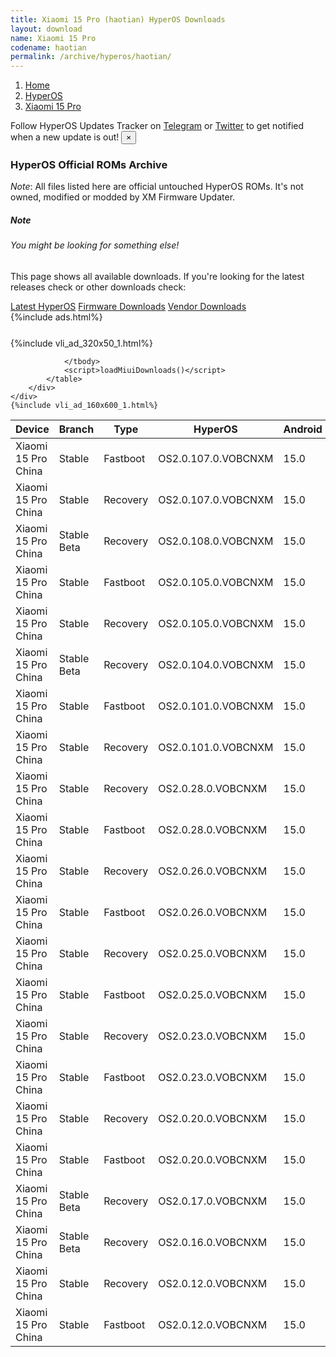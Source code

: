 ```yaml
---
title: Xiaomi 15 Pro (haotian) HyperOS Downloads
layout: download
name: Xiaomi 15 Pro
codename: haotian
permalink: /archive/hyperos/haotian/
---
```

<nav aria-label="breadcrumb">
    <ol class="breadcrumb">
        <li class="breadcrumb-item"><a href="/">Home</a></li>
        <li class="breadcrumb-item"><a href="/hyperos/">HyperOS</a></li>
        <li class="breadcrumb-item active" aria-current="page"><a href="/hyperos/haotian/">Xiaomi 15 Pro</a></li>
    </ol>
</nav>
<div class="alert alert-primary alert-dismissible fade show" role="alert">
    Follow HyperOS Updates Tracker on <a href="https://t.me/MIUIUpdatesTracker" class="alert-link">Telegram</a>
     or <a href="https://twitter.com/MiFwUpdater" class="alert-link">Twitter</a> to get notified when a new update is out!
    <button type="button" class="close" data-dismiss="alert" aria-label="Close">
        <span aria-hidden="true">&times;</span>
    </button>
</div>

### HyperOS Official ROMs Archive
*Note*: All files listed here are official untouched HyperOS ROMs. It's not owned, modified or modded by XM Firmware Updater.
<div class="card">
  <div class="card-body">
    <h5 class="card-title">Note</h5>
    <h6 class="card-subtitle mb-2 text-muted">You might be looking for something else!</h6>
    <p class="card-text">This page shows all available downloads.
     If you're looking for the latest releases check or other downloads check:</p>
    <a href="/hyperos/haotian/" class="card-link">Latest HyperOS</a>
    <a href="/firmware/haotian/" class="card-link">Firmware Downloads</a>
    <a href="/vendor/haotian/" class="card-link">Vendor Downloads</a>
  </div>
</div>
{%include ads.html%}
<div class="row justify-content-center">
    <div class="col-10">
        <div class="table-responsive-md" style="margin-top: 25px;">
            {%include vli_ad_320x50_1.html%}
            <table id="miui" class="display dt-responsive nowrap compact table table-striped table-hover table-sm">
                <thead class="thead-dark">
                    <tr>
                        <th data-ref="device">Device</th>
                        <th data-ref="branch">Branch</th>
                        <th data-ref="type">Type</th>
                        <th data-ref="miui">HyperOS</th>
                        <th data-ref="android">Android</th>
                        <th data-ref="size">Size</th>
                        <th data-ref="size">Date</th>
                        <th data-ref="link">Link</th>
                    </tr>
                </thead>
                <tbody>
                <tr><td>Xiaomi 15 Pro China</td><td>Stable</td><td>Fastboot</td><td>OS2.0.107.0.VOBCNXM</td><td>15.0</td><td>11.0 GB</td><td>2025-03-04</td><td><a href="/hyperos/haotian/stable/OS2.0.107.0.VOBCNXM/">Download</a></td></tr>
<tr><td>Xiaomi 15 Pro China</td><td>Stable</td><td>Recovery</td><td>OS2.0.107.0.VOBCNXM</td><td>15.0</td><td>7.7 GB</td><td>2025-02-20</td><td><a href="/hyperos/haotian/stable/OS2.0.107.0.VOBCNXM/">Download</a></td></tr>
<tr><td>Xiaomi 15 Pro China</td><td>Stable Beta</td><td>Recovery</td><td>OS2.0.108.0.VOBCNXM</td><td>15.0</td><td>7.7 GB</td><td>2025-03-04</td><td><a href="/hyperos/haotian/stable beta/OS2.0.108.0.VOBCNXM/">Download</a></td></tr>
<tr><td>Xiaomi 15 Pro China</td><td>Stable</td><td>Fastboot</td><td>OS2.0.105.0.VOBCNXM</td><td>15.0</td><td>10.9 GB</td><td>2025-02-17</td><td><a href="/hyperos/haotian/stable/OS2.0.105.0.VOBCNXM/">Download</a></td></tr>
<tr><td>Xiaomi 15 Pro China</td><td>Stable</td><td>Recovery</td><td>OS2.0.105.0.VOBCNXM</td><td>15.0</td><td>7.7 GB</td><td>2025-02-07</td><td><a href="/hyperos/haotian/stable/OS2.0.105.0.VOBCNXM/">Download</a></td></tr>
<tr><td>Xiaomi 15 Pro China</td><td>Stable Beta</td><td>Recovery</td><td>OS2.0.104.0.VOBCNXM</td><td>15.0</td><td>7.7 GB</td><td>2025-01-21</td><td><a href="/hyperos/haotian/stable beta/OS2.0.104.0.VOBCNXM/">Download</a></td></tr>
<tr><td>Xiaomi 15 Pro China</td><td>Stable</td><td>Fastboot</td><td>OS2.0.101.0.VOBCNXM</td><td>15.0</td><td>11.0 GB</td><td>2025-01-09</td><td><a href="/hyperos/haotian/stable/OS2.0.101.0.VOBCNXM/">Download</a></td></tr>
<tr><td>Xiaomi 15 Pro China</td><td>Stable</td><td>Recovery</td><td>OS2.0.101.0.VOBCNXM</td><td>15.0</td><td>7.7 GB</td><td>2024-12-27</td><td><a href="/hyperos/haotian/stable/OS2.0.101.0.VOBCNXM/">Download</a></td></tr>
<tr><td>Xiaomi 15 Pro China</td><td>Stable</td><td>Recovery</td><td>OS2.0.28.0.VOBCNXM</td><td>15.0</td><td>7.7 GB</td><td>2024-12-18</td><td><a href="/hyperos/haotian/stable/OS2.0.28.0.VOBCNXM/">Download</a></td></tr>
<tr><td>Xiaomi 15 Pro China</td><td>Stable</td><td>Fastboot</td><td>OS2.0.28.0.VOBCNXM</td><td>15.0</td><td>10.7 GB</td><td>2024-12-12</td><td><a href="/hyperos/haotian/stable/OS2.0.28.0.VOBCNXM/">Download</a></td></tr>
<tr><td>Xiaomi 15 Pro China</td><td>Stable</td><td>Recovery</td><td>OS2.0.26.0.VOBCNXM</td><td>15.0</td><td>7.7 GB</td><td>2024-12-10</td><td><a href="/hyperos/haotian/stable/OS2.0.26.0.VOBCNXM/">Download</a></td></tr>
<tr><td>Xiaomi 15 Pro China</td><td>Stable</td><td>Fastboot</td><td>OS2.0.26.0.VOBCNXM</td><td>15.0</td><td>10.8 GB</td><td>2024-12-03</td><td><a href="/hyperos/haotian/stable/OS2.0.26.0.VOBCNXM/">Download</a></td></tr>
<tr><td>Xiaomi 15 Pro China</td><td>Stable</td><td>Recovery</td><td>OS2.0.25.0.VOBCNXM</td><td>15.0</td><td>7.7 GB</td><td>2024-11-29</td><td><a href="/hyperos/haotian/stable/OS2.0.25.0.VOBCNXM/">Download</a></td></tr>
<tr><td>Xiaomi 15 Pro China</td><td>Stable</td><td>Fastboot</td><td>OS2.0.25.0.VOBCNXM</td><td>15.0</td><td>10.8 GB</td><td>2024-11-27</td><td><a href="/hyperos/haotian/stable/OS2.0.25.0.VOBCNXM/">Download</a></td></tr>
<tr><td>Xiaomi 15 Pro China</td><td>Stable</td><td>Recovery</td><td>OS2.0.23.0.VOBCNXM</td><td>15.0</td><td>7.7 GB</td><td>2024-11-21</td><td><a href="/hyperos/haotian/stable/OS2.0.23.0.VOBCNXM/">Download</a></td></tr>
<tr><td>Xiaomi 15 Pro China</td><td>Stable</td><td>Fastboot</td><td>OS2.0.23.0.VOBCNXM</td><td>15.0</td><td>10.8 GB</td><td>2024-11-20</td><td><a href="/hyperos/haotian/stable/OS2.0.23.0.VOBCNXM/">Download</a></td></tr>
<tr><td>Xiaomi 15 Pro China</td><td>Stable</td><td>Recovery</td><td>OS2.0.20.0.VOBCNXM</td><td>15.0</td><td>7.6 GB</td><td>2024-11-14</td><td><a href="/hyperos/haotian/stable/OS2.0.20.0.VOBCNXM/">Download</a></td></tr>
<tr><td>Xiaomi 15 Pro China</td><td>Stable</td><td>Fastboot</td><td>OS2.0.20.0.VOBCNXM</td><td>15.0</td><td>10.7 GB</td><td>2024-11-12</td><td><a href="/hyperos/haotian/stable/OS2.0.20.0.VOBCNXM/">Download</a></td></tr>
<tr><td>Xiaomi 15 Pro China</td><td>Stable Beta</td><td>Recovery</td><td>OS2.0.17.0.VOBCNXM</td><td>15.0</td><td>7.6 GB</td><td>2024-11-08</td><td><a href="/hyperos/haotian/stable beta/OS2.0.17.0.VOBCNXM/">Download</a></td></tr>
<tr><td>Xiaomi 15 Pro China</td><td>Stable Beta</td><td>Recovery</td><td>OS2.0.16.0.VOBCNXM</td><td>15.0</td><td>7.6 GB</td><td>2024-11-03</td><td><a href="/hyperos/haotian/stable beta/OS2.0.16.0.VOBCNXM/">Download</a></td></tr>
<tr><td>Xiaomi 15 Pro China</td><td>Stable</td><td>Recovery</td><td>OS2.0.12.0.VOBCNXM</td><td>15.0</td><td>7.6 GB</td><td>2024-10-29</td><td><a href="/hyperos/haotian/stable/OS2.0.12.0.VOBCNXM/">Download</a></td></tr>
<tr><td>Xiaomi 15 Pro China</td><td>Stable</td><td>Fastboot</td><td>OS2.0.12.0.VOBCNXM</td><td>15.0</td><td>10.7 GB</td><td>2024-10-26</td><td><a href="/hyperos/haotian/stable/OS2.0.12.0.VOBCNXM/">Download</a></td></tr>

                </tbody>
                <script>loadMiuiDownloads()</script>
            </table>
        </div>
    </div>
    {%include vli_ad_160x600_1.html%}
</div>
